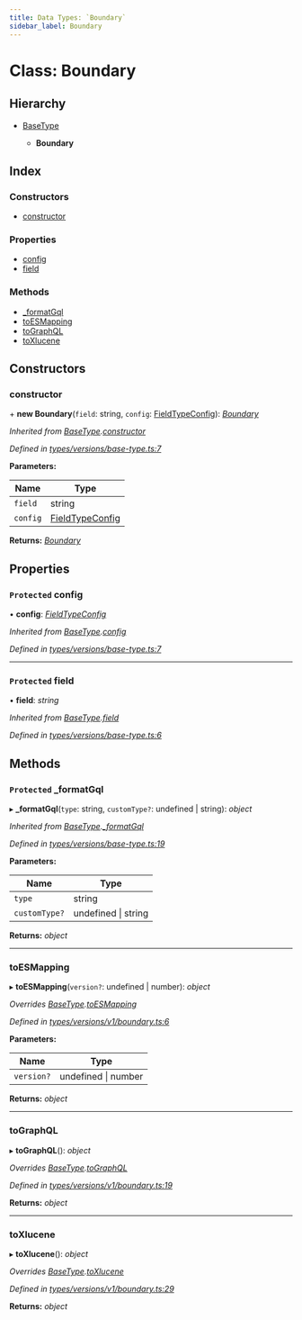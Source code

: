```yaml
---
title: Data Types: `Boundary`
sidebar_label: Boundary
---
```


# Class: Boundary

## Hierarchy

* [BaseType](basetype.md)

  * **Boundary**

## Index

### Constructors

* [constructor](boundary.md#constructor)

### Properties

* [config](boundary.md#protected-config)
* [field](boundary.md#protected-field)

### Methods

* [_formatGql](boundary.md#protected-_formatgql)
* [toESMapping](boundary.md#toesmapping)
* [toGraphQL](boundary.md#tographql)
* [toXlucene](boundary.md#toxlucene)

## Constructors

###  constructor

\+ **new Boundary**(`field`: string, `config`: [FieldTypeConfig](../overview.md#fieldtypeconfig)): *[Boundary](boundary.md)*

*Inherited from [BaseType](basetype.md).[constructor](basetype.md#constructor)*

*Defined in [types/versions/base-type.ts:7](https://github.com/terascope/teraslice/blob/fd211a8bb/packages/data-types/src/types/versions/base-type.ts#L7)*

**Parameters:**

Name | Type |
------ | ------ |
`field` | string |
`config` | [FieldTypeConfig](../overview.md#fieldtypeconfig) |

**Returns:** *[Boundary](boundary.md)*

## Properties

### `Protected` config

• **config**: *[FieldTypeConfig](../overview.md#fieldtypeconfig)*

*Inherited from [BaseType](basetype.md).[config](basetype.md#protected-config)*

*Defined in [types/versions/base-type.ts:7](https://github.com/terascope/teraslice/blob/fd211a8bb/packages/data-types/src/types/versions/base-type.ts#L7)*

___

### `Protected` field

• **field**: *string*

*Inherited from [BaseType](basetype.md).[field](basetype.md#protected-field)*

*Defined in [types/versions/base-type.ts:6](https://github.com/terascope/teraslice/blob/fd211a8bb/packages/data-types/src/types/versions/base-type.ts#L6)*

## Methods

### `Protected` _formatGql

▸ **_formatGql**(`type`: string, `customType?`: undefined | string): *object*

*Inherited from [BaseType](basetype.md).[_formatGql](basetype.md#protected-_formatgql)*

*Defined in [types/versions/base-type.ts:19](https://github.com/terascope/teraslice/blob/fd211a8bb/packages/data-types/src/types/versions/base-type.ts#L19)*

**Parameters:**

Name | Type |
------ | ------ |
`type` | string |
`customType?` | undefined \| string |

**Returns:** *object*

___

###  toESMapping

▸ **toESMapping**(`version?`: undefined | number): *object*

*Overrides [BaseType](basetype.md).[toESMapping](basetype.md#abstract-toesmapping)*

*Defined in [types/versions/v1/boundary.ts:6](https://github.com/terascope/teraslice/blob/fd211a8bb/packages/data-types/src/types/versions/v1/boundary.ts#L6)*

**Parameters:**

Name | Type |
------ | ------ |
`version?` | undefined \| number |

**Returns:** *object*

___

###  toGraphQL

▸ **toGraphQL**(): *object*

*Overrides [BaseType](basetype.md).[toGraphQL](basetype.md#abstract-tographql)*

*Defined in [types/versions/v1/boundary.ts:19](https://github.com/terascope/teraslice/blob/fd211a8bb/packages/data-types/src/types/versions/v1/boundary.ts#L19)*

**Returns:** *object*

___

###  toXlucene

▸ **toXlucene**(): *object*

*Overrides [BaseType](basetype.md).[toXlucene](basetype.md#abstract-toxlucene)*

*Defined in [types/versions/v1/boundary.ts:29](https://github.com/terascope/teraslice/blob/fd211a8bb/packages/data-types/src/types/versions/v1/boundary.ts#L29)*

**Returns:** *object*
